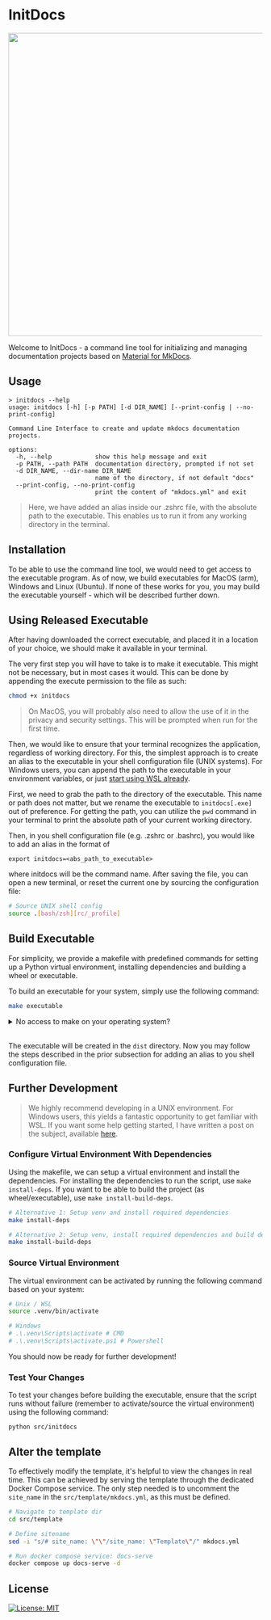 
# InitDocs

<img src="https://i.ibb.co/S3mbGrB/Init-Docs-HD-720p-3.gif" width="600"/>

Welcome to InitDocs - a command line tool for initializing and managing documentation projects based on [Material for MkDocs](https://squidfunk.github.io/mkdocs-material/).

## Usage

```
> initdocs --help
usage: initdocs [-h] [-p PATH] [-d DIR_NAME] [--print-config | --no-print-config]

Command Line Interface to create and update mkdocs documentation projects.

options:
  -h, --help            show this help message and exit
  -p PATH, --path PATH  documentation directory, prompted if not set
  -d DIR_NAME, --dir-name DIR_NAME
                        name of the directory, if not default "docs"
  --print-config, --no-print-config
                        print the content of "mkdocs.yml" and exit
```

> Here, we have added an alias inside our .zshrc file, with the absolute path to the executable. This enables us to run it from any working directory in the terminal.

## Installation

To be able to use the command line tool, we would need to get access to the executable program. As of now, we build executables for MacOS (arm), Windows and Linux (Ubuntu). If none of these works for you, you may build the executable yourself - which will be described further down.

## Using Released Executable

After having downloaded the correct executable, and placed it in a location of your choice, we should make it available in your terminal.

The very first step you will have to take is to make it executable. This might not be necessary, but in most cases it would. This can be done by appending the execute permission to the file as such:

```bash
chmod +x initdocs
```

> On MacOS, you will probably also need to allow the use of it in the privacy and security settings. This will be prompted when run for the first time.

Then, we would like to ensure that your terminal recognizes the application, regardless of working directory. For this, the simplest approach is to create an alias to the executable in your shell configuration file (UNIX systems). For Windows users, you can append the path to the executable in your environment variables, or just [start using WSL already](https://blog.mjntech.dev/posts/oLQQE3ruoZyCaASbwtqK#First_Step:_Make_Sure_You_Have_Zsh_Installed_and_Set_as_Default_Shell).

First, we need to grab the path to the directory of the executable. This name or path does not matter, but we rename the executable to `initdocs[.exe]` out of preference. For getting the path, you can utilize the `pwd` command in your terminal to print the absolute path of your current working directory.

Then, in you shell configuration file (e.g. .zshrc or .bashrc), you would like to add an alias in the format of 

```
export initdocs=<abs_path_to_executable>
```
where initdocs will be the command name. After saving the file, you can open a new terminal, or reset the current one by sourcing the configuration file: 

```bash
# Source UNIX shell config
source .[bash/zsh][rc/_profile]
```


## Build Executable

For simplicity, we provide a makefile with predefined commands for setting up a Python virtual environment, installing dependencies and building a wheel or executable. 

To build an executable for your system, simply use the following command:

```bash
make executable
```

<details>
<summary>No access to make on your operating system?</summary>

<br/>

You can run the commands directly instead. If you are using virtual environments, the only part that is not OS-agnostic is the activation of the venv.

**Step 1a. Setup Venv in UNIX (macos/linux/wsl)**
```bash
# Create virtual environment
python -m venv .venv

# Activate venv
source .venv/bin/activate
```

**Step 1b. Setup Venv in Windows Powershell**
```bash
# Create virtual environment
python -m venv .venv

# Activate venv
.\.venv\Scripts\activate.ps1
```

**Step 1b. Setup Venv in Windows CMD**
```bash
# Create virtual environment
python -m venv .venv

# Activate venv
.\.venv\Scripts\activate
```

**Step 2. Make Executable**
```bash
# Install dependencies
pip install --upgrade pip setuptools wheel
pip install --require-virtualenv ".[build]"

# Build wheel
python -m build

# Build executable
pyinstaller initdocs.spec
```

</details>
<br/>

The executable will be created in the `dist` directory. Now you may follow the steps described in the prior subsection for adding an alias to you shell configuration file.

## Further Development

> We highly recommend developing in a UNIX environment. For Windows users, this yields a fantastic opportunity to get familiar with WSL. If you want some help getting started, I have written a post on the subject, available [here](https://blog.mjntech.dev/posts/oLQQE3ruoZyCaASbwtqK#First_Step:_Make_Sure_You_Have_Zsh_Installed_and_Set_as_Default_Shell).

### Configure Virtual Environment With Dependencies

Using the makefile, we can setup a virtual environment and install the dependencies. For installing the dependencies to run the script, use `make install-deps`. If you want to be able to build the project (as wheel/executable), use `make install-build-deps`. 

```bash
# Alternative 1: Setup venv and install required dependencies
make install-deps

# Alternative 2: Setup venv, install required dependencies and build dependencies
make install-build-deps
```

### Source Virtual Environment

The virtual environment can be activated by running the following command based on your system:

```bash
# Unix / WSL
source .venv/bin/activate

# Windows
# .\.venv\Scripts\activate # CMD
# .\.venv\Scripts\activate.ps1 # Powershell
```

You should now be ready for further development!

### Test Your Changes

To test your changes before building the executable, ensure that the script runs without failure (remember to activate/source the virtual environment) using the following command:

```
python src/initdocs
```

## Alter the template

To effectively modify the template, it's helpful to view the changes in real time. This can be achieved by serving the template through the dedicated Docker Compose service. The only step needed is to uncomment the `site_name` in the `src/template/mkdocs.yml`, as this must be defined.

```bash
# Navigate to template dir
cd src/template

# Define sitename
sed -i "s/# site_name: \"\"/site_name: \"Template\"/" mkdocs.yml

# Run docker compose service: docs-serve
docker compose up docs-serve -d
```

## License

[![License: MIT](https://img.shields.io/badge/License-MIT-yellow.svg)](https://github.com/MartinJohannesNilsen/InitDocs/?tab=License-1-ov-file)
